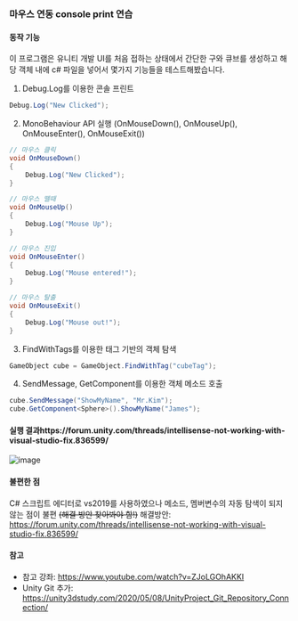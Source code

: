 ### 마우스 연동 console print 연습
#### 동작 기능
이 프로그램은 유니티 개발 UI를 처음 접하는 상태에서 간단한 구와 큐브를 생성하고 해당 객체 내에 c# 파일을 넣어서 몇가지 기능들을 테스트해봤습니다.
1. Debug.Log를 이용한 콘솔 프린트
```C#
Debug.Log("New Clicked");
```
2. MonoBehaviour API 실행 (OnMouseDown(), OnMouseUp(), OnMouseEnter(), OnMouseExit())
```C#
// 마우스 클릭
void OnMouseDown()
{
    Debug.Log("New Clicked");
}

// 마우스 뗄때
void OnMouseUp()
{
    Debug.Log("Mouse Up");
}

// 마우스 진입
void OnMouseEnter()
{
    Debug.Log("Mouse entered!");
}

// 마우스 탈출
void OnMouseExit()
{
    Debug.Log("Mouse out!");
}
```
3. FindWithTags를 이용한 태그 기반의 객체 탐색
```C#
GameObject cube = GameObject.FindWithTag("cubeTag");
```
4. SendMessage, GetComponent를 이용한 객체 메소드 호출
```C#
cube.SendMessage("ShowMyName", "Mr.Kim");
cube.GetComponent<Sphere>().ShowMyName("James");
```
#### 실행 결과https://forum.unity.com/threads/intellisense-not-working-with-visual-studio-fix.836599/
![image](https://user-images.githubusercontent.com/46051622/128885207-d00a01ff-526b-41f7-b0c1-7e728f75622a.png)
#### 불편한 점
C# 스크립트 에디터로 vs2019를 사용하였으나 메소드, 멤버변수의 자동 탐색이 되지 않는 점이 불편 ~~(해결 방안 찾아봐야 함!)~~
해결방안: https://forum.unity.com/threads/intellisense-not-working-with-visual-studio-fix.836599/
#### 참고
- 참고 강좌: https://www.youtube.com/watch?v=ZJoLGOhAKKI
- Unity Git 추가: https://unity3dstudy.com/2020/05/08/UnityProject_Git_Repository_Connection/